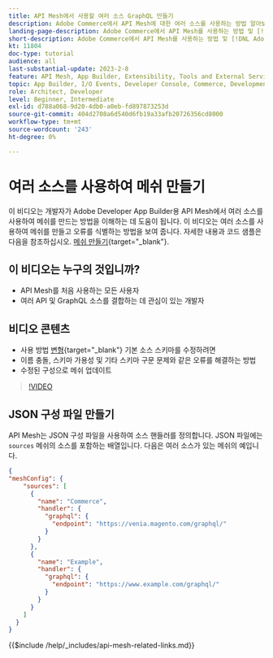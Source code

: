 ```yaml
---
title: API Mesh에서 사용할 여러 소스 GraphQL 만들기
description: Adobe Commerce에서 API Mesh에 대한 여러 소스를 사용하는 방법 알아보기 및 [!DNL Adobe App Builder]. 몇 가지 일반적인 오류와 이를 해결하는 방법에 대해 알아봅니다.
landing-page-description: Adobe Commerce에서 API Mesh를 사용하는 방법 및 [!DNL Adobe App Builder]. 여러 소스가 있는 메쉬를 만들고 몇 가지 일반적인 오류를 해결하는 방법에 대해 알아봅니다.
short-description: Adobe Commerce에서 API Mesh를 사용하는 방법 및 [!DNL Adobe App Builder]. 여러 소스가 있는 메쉬를 만들고 몇 가지 일반적인 오류를 해결하는 방법에 대해 알아봅니다.
kt: 11804
doc-type: tutorial
audience: all
last-substantial-update: 2023-2-8
feature: API Mesh, App Builder, Extensibility, Tools and External Services, Backend Development
topic: App Builder, I/O Events, Developer Console, Commerce, Development, Integrations
role: Architect, Developer
level: Beginner, Intermediate
exl-id: d788a068-9d20-4db0-a0eb-fd897873253d
source-git-commit: 404d2708a6d540d6fb19a33afb20726356cd8000
workflow-type: tm+mt
source-wordcount: '243'
ht-degree: 0%

---
```


# 여러 소스를 사용하여 메쉬 만들기

이 비디오는 개발자가 Adobe Developer App Builder용 API Mesh에서 여러 소스를 사용하여 메쉬를 만드는 방법을 이해하는 데 도움이 됩니다. 이 비디오는 여러 소스를 사용하여 메쉬를 만들고 오류를 식별하는 방법을 보여 줍니다. 자세한 내용과 코드 샘플은 다음을 참조하십시오. [메쉬 만들기](https://developer.adobe.com/graphql-mesh-gateway/gateway/create-mesh/#create-a-mesh-1){target="_blank"}.

## 이 비디오는 누구의 것입니까?

* API Mesh를 처음 사용하는 모든 사용자
* 여러 API 및 GraphQL 소스를 결합하는 데 관심이 있는 개발자

## 비디오 콘텐츠

* 사용 방법 [변형](https://developer.adobe.com/graphql-mesh-gateway/gateway/transforms/){target="_blank"} 기본 소스 스키마를 수정하려면
* 이름 충돌, 스키마 가용성 및 기타 스키마 구문 문제와 같은 오류를 해결하는 방법
* 수정된 구성으로 메쉬 업데이트

>[!VIDEO](https://video.tv.adobe.com/v/3414125?quality=12&learn=on)

## JSON 구성 파일 만들기

API Mesh는 JSON 구성 파일을 사용하여 소스 핸들러를 정의합니다. JSON 파일에는 `sources` 메쉬의 소스를 포함하는 배열입니다. 다음은 여러 소스가 있는 메쉬의 예입니다.

```json
{
"meshConfig": {
    "sources": [
      {
        "name": "Commerce",
        "handler": {
          "graphql": {
            "endpoint": "https://venia.magento.com/graphql/"
          }
        }
      },
      {
        "name": "Example",
        "handler": {
          "graphql": {
            "endpoint": "https://www.example.com/graphql/"
          }
        }
      }
    ]
  }
}
```

{{$include /help/_includes/api-mesh-related-links.md}}
